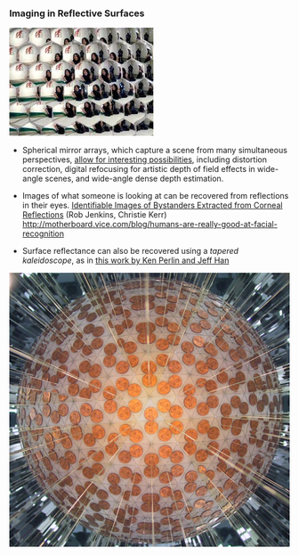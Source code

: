 ### Imaging in Reflective Surfaces

![Fly-eye mirror](images/fly-eye-mirror.jpg)

* Spherical mirror arrays, which capture a scene from many simultaneous perspectives, [allow for interesting possibilities](http://yuichitaguchi.com/project/AxialCones/), including distortion correction, digital refocusing for artistic depth of field effects in wide-angle scenes, and wide-angle dense depth estimation.

* Images of what someone is looking at can be recovered from reflections in their eyes. [Identifiable Images of Bystanders Extracted from Corneal Reflections](http://journals.plos.org/plosone/article?id=10.1371/journal.pone.0083325) (Rob Jenkins, Christie Kerr)
http://motherboard.vice.com/blog/humans-are-really-good-at-facial-recognition

* Surface reflectance can also be recovered using a *tapered kaleidoscope*, as in [this work by Ken Perlin and Jeff Han](http://mrl.nyu.edu/~perlin/cat-talks/kaleidoscope/#2)

![Fly-eye mirror](images/pennies-tapered-kaleidoscope.jpg)